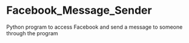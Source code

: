 # Facebook_Message_Sender
Python program to access Facebook and send a message to someone through the program
